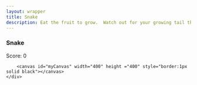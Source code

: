 ```yaml
---
layout: wrapper
title: Snake
description: Eat the fruit to grow.  Watch out for your growing tail though!
---
```


<html>
	<section>
		<h3 id='snakeH3'>Snake</h3>
		<h3 id='playAgain' onclick='reload' style='display:none'>Click here to play again.</h3>
	</section>
	<div class="section">
		<p>Score: <span id="scoreboard">0</span></p>
		
		<canvas id="myCanvas" width="400" height ="400" style="border:1px solid black"></canvas>
	</div>
<script type="text/javascript" src="{{ site.url }}/assets/js/snake.js"></script>
	

